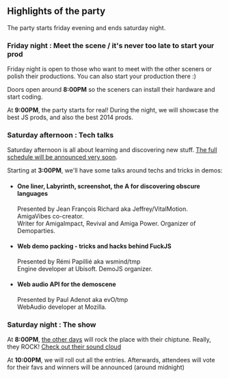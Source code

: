 
## Highlights of the party

The party starts friday evening and ends saturday night.

### Friday night : Meet the scene / it's never too late to start your prod

Friday night is open to those who want to meet with the other sceners or polish
their productions. You can also start your production there :)

Doors open around **8:00PM** so the sceners can install their hardware and start
coding.

At **9:00PM**, the party starts for real! During the night, we will showcase
the best JS prods, and also the best 2014 prods.

### Saturday afternoon : Tech talks

Saturday afternoon is all about learning and discovering new stuff. [The full
schedule will be announced very soon](http://twitter.com/demojsorg).

Starting at **3:00PM**, we'll have some talks around techs and tricks in demos:

<ul>
  <li><h4>One liner, Labyrinth, screenshot, the A for discovering obscure languages</h4>
      <p> Presented by Jean François Richard aka Jeffrey/VitalMotion. AmigaVibes co-creator.<br/>
          Writer for AmigaImpact, Revival and Amiga Power.
          Organizer of Demoparties.</p>
  </li>
  <li><h4>Web demo packing - tricks and hacks behind FuckJS</h4>
      <p> Presented by Rémi Papillié aka wsmind/tmp<br/>
          Engine developer at Ubisoft.
          DemoJS organizer.</p>
  </li>
  <li><h4>Web audio API for the demoscene</h4>
      <p> Presented by Paul Adenot aka evO/tmp<br/>
          WebAudio developer at Mozilla.</p>
  </li>
</ul>

### Saturday night : The show

At **8:00PM**, [the other days](http://theotherdays.free.fr/) will rock the place
with their chiptune. Really, they ROCK! [Check out their sound
cloud](https://soundcloud.com/other-days/)

At **10:00PM**, we will roll out all the entries. Afterwards, attendees will
vote for their favs and winners will be announced (around midnight)
